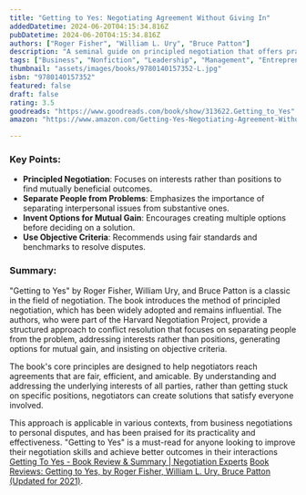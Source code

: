 ```yaml
---
title: "Getting to Yes: Negotiating Agreement Without Giving In"
addedDatetime: 2024-06-20T04:15:34.816Z
pubDatetime: 2024-06-20T04:15:34.816Z
authors: ["Roger Fisher", "William L. Ury", "Bruce Patton"]
description: "A seminal guide on principled negotiation that offers practical strategies for reaching mutually beneficial agreements."
tags: ["Business", "Nonfiction", "Leadership", "Management", "Entrepreneurship", "Self Help"]
thumbnail: "assets/images/books/9780140157352-L.jpg"
isbn: "9780140157352"
featured: false
draft: false
rating: 3.5
goodreads: "https://www.goodreads.com/book/show/313622.Getting_to_Yes"
amazon: "https://www.amazon.com/Getting-Yes-Negotiating-Agreement-Without/dp/0140157352"

---
```


### Key Points:

- **Principled Negotiation**: Focuses on interests rather than positions to find mutually beneficial outcomes.
- **Separate People from Problems**: Emphasizes the importance of separating interpersonal issues from substantive ones.
- **Invent Options for Mutual Gain**: Encourages creating multiple options before deciding on a solution.
- **Use Objective Criteria**: Recommends using fair standards and benchmarks to resolve disputes.

### Summary:

"Getting to Yes" by Roger Fisher, William Ury, and Bruce Patton is a classic in the field of negotiation. The book introduces the method of principled negotiation, which has been widely adopted and remains influential. The authors, who were part of the Harvard Negotiation Project, provide a structured approach to conflict resolution that focuses on separating people from the problem, addressing interests rather than positions, generating options for mutual gain, and insisting on objective criteria.

The book's core principles are designed to help negotiators reach agreements that are fair, efficient, and amicable. By understanding and addressing the underlying interests of all parties, rather than getting stuck on specific positions, negotiators can create solutions that satisfy everyone involved.

This approach is applicable in various contexts, from business negotiations to personal disputes, and has been praised for its practicality and effectiveness. "Getting to Yes" is a must-read for anyone looking to improve their negotiation skills and achieve better outcomes in their interactions [Getting To Yes - Book Review & Summary | Negotiation Experts](https://www.negotiations.com/articles/getting-to-yes-book-review/) [Book Reviews: Getting to Yes, by Roger Fisher, William L. Ury, Bruce Patton (Updated for 2021)](https://www.shortform.com/best-books/book/getting-to-yes-book-reviews-roger-fisher-william-l-ury-bruce-patton).
